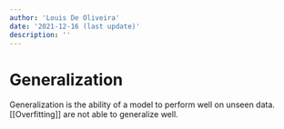```yaml
---
author: 'Louis De Oliveira'
date: '2021-12-16 (last update)'
description: ''
---
```

# Generalization
Generalization is the ability of a model to perform well on unseen data. [[Overfitting]] are not able to generalize well.